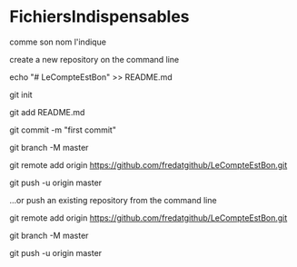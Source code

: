 # FichiersIndispensables
comme son nom l'indique

create a new repository on the command line

echo "# LeCompteEstBon" >> README.md

git init

git add README.md

git commit -m "first commit"

git branch -M master

git remote add origin https://github.com/fredatgithub/LeCompteEstBon.git

git push -u origin master

…or push an existing repository from the command line

git remote add origin https://github.com/fredatgithub/LeCompteEstBon.git

git branch -M master

git push -u origin master

